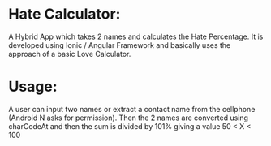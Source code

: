 # Hate Calculator:
A Hybrid App which takes 2 names and calculates the Hate Percentage.
It is developed using Ionic / Angular Framework and basically uses the approach of a basic Love Calculator.

# Usage:
A user can input two names or extract a contact name from the cellphone (Android N asks for permission). Then the 2 names are converted using charCodeAt and then the sum is divided by 101% giving a value 50 < X < 100


